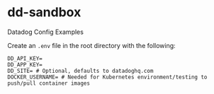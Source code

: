 # dd-sandbox
Datadog Config Examples

Create an `.env` file in the root directory with the following:
```
DD_API_KEY=
DD_APP_KEY=
DD_SITE= # Optional, defaults to datadoghq.com
DOCKER_USERNAME= # Needed for Kubernetes environment/testing to push/pull container images
```
